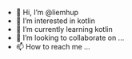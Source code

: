 - 👋 Hi, I’m @liemhup
- 👀 I’m interested in kotlin
- 🌱 I’m currently learning kotlin
- 💞️ I’m looking to collaborate on ...
- 📫 How to reach me ...

<!---
liemhup/liemhup is a ✨ special ✨ repository because its `README.md` (this file) appears on your GitHub profile.
You can click the Preview link to take a look at your changes.
--->
